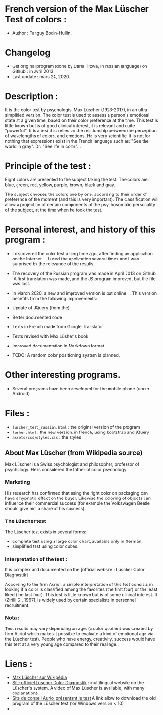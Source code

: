 # French version of the Max Lüscher Test of colors :
 - Author : Tanguy Bodin-Hullin.

# Changelog
 - Get original program (done by Daria Titova, in russian language) on Github : in avril 2013
 - Last update : mars 24, 2020.

# Description :

It is the color test by psychologist Max Lüscher (1923-2017), in an ultra-simplified version.
The color test is used to assess a person's emotional state at a given time, based on their color preference at the time.
This test is little known but is of good clinical interest, it is relevant and quite "powerful".
It is a test that relies on the relationship between the perception of wavelengths of colors, and emotions. He is very scientific.
It is not for nothing that expressions exist in the French language such as: "See the world in gray". Or: "See life in color"...

# Principle of the test :
Eight colors are presented to the subject taking the test.
The colors are: blue, green, red, yellow, purple, brown, black and gray.

The subject chooses the colors one by one, according to their order of preference of the moment (and this is very important).
The classification will allow a projection of certain components of the psychosomatic personality of the subject, at the time when he took the test.


# Personal interest, and history of this program :
- I discovered the color test a long time ago, after finding an application on the Internet.
   I used the application several times and I was surprised by the relevance of the results.

- The recovery of the Russian program was made in April 2013 on Github
 A first translation was made, and the JS program improved, but the file was lost.

- In March 2020, a new and improved version is put online.
   This version benefits from the following improvements:
- Update of JQuery (from the)
- Better documented code
- Texts in French made from Google Translator
- Texts revised with Max Lüsher's book
- Improved documentation in Markdown format.

- TODO: A random color positioning system is planned.

# Other interesting programs.
  - Several programs have been developed for the mobile phone (under Android)

# Files :

  - `luscher_test_russian.html` : the original version of the program
  - `lusher.html` : the new version, in french, using bootstrap and jQuery
  - `assets/css/styles.css` : the styles

## About Max Lüscher (from Wikipedia source)

Max Lüscher is a Swiss psychologist and philosopher, professor of psychology.
He is considered the father of color psychology.

### Marketing
His research has confirmed that using the right color on packaging can have a hypnotic effect on the buyer. Likewise the coloring of objects can influence their commercial success (for example the Volkswagen Beetle should give him a share of his success).

### The Lüscher test
The Lüscher test exists in several forms:
- complete test using a large color chart, available only in German,
- simplified test using color cubes.

### Interpretation of the test :
It is complex and documented on the [official website : Lüscher Color Diagnostik]

According to the firm Auriol, a simple interpretation of this test consists in looking if a color is classified among the favorites (the first four) or the least liked (the last four).
This test is little known but is of some clinical interest. It (Zirilli G., 1967), is widely used by certain specialists in personnel recruitment.

### Nota :
Test results may vary depending on age.
(a color quotient was created by firm Auriol which makes it possible to evaluate a kind of emotional age via the Lüscher test).
People who have energy, creativity, success would have this test at a very young age compared to their real age..

# Liens :
 - [Max Lüscher sur Wikipédia](https://fr.wikipedia.org/wiki/Max_L%C3%BCscher)
 - [Site officiel Lüscher Color Diagnostik](https://www.luscher-color.ch/) : multilingual website on the Lüscher's system. A video of Max Lüscher is available, with many explanations.
 - [Site de conseil Auriol présentant le test](http://cabinet.auriol.free.fr/psychologie/luscher.htm)
A link allow to download the old program of the Lüscher test (for Windows version < 10)
 -
